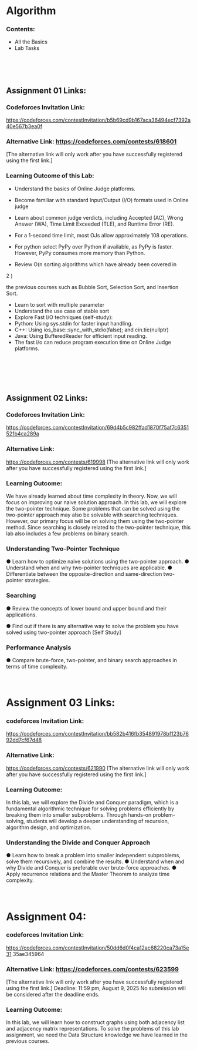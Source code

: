 # Algorithm
### Contents:
- All the Basics
- Lab Tasks
</br>
</br>
</br>

## Assignment 01 Links:
### Codeforces Invitation Link:
https://codeforces.com/contestInvitation/b5b69cd9b167aca36494ecf7392a40e567b3ea0f
### Alternative Link: https://codeforces.com/contests/618601
[The alternative link will only work after you have successfully
registered using the first link.]

### Learning Outcome of this Lab:
- Understand the basics of Online Judge platforms.
- Become familiar with standard Input/Output (I/O) formats used in
  Online judge
- Learn about common judge verdicts, including Accepted (AC), Wrong
  Answer (WA), Time Limit Exceeded (TLE), and Runtime Error (RE).

- For a 1-second time limit, most OJs allow approximately 108
  operations.
- For python select PyPy over Python if available, as PyPy is
  faster. However, PyPy consumes more memory than Python.
- Review O(n sorting algorithms which have already been covered in

2
)

the previous courses such as Bubble Sort, Selection Sort, and
Insertion Sort.
- Learn to sort with multiple parameter
- Understand the use case of stable sort
- Explore Fast I/O techniques (self-study):
- Python: Using sys.stdin for faster input handling.
- C++: Using ios_base::sync_with_stdio(false); and
  cin.tie(nullptr)
- Java: Using BufferedReader for efficient input reading.
- The fast i/o can reduce program execution time on Online
  Judge platforms.
  </br>
  </br>
  </br></br>
  </br>
  </br>


## Assignment 02 Links:
### Codeforces Invitation Link:
https://codeforces.com/contestInvitation/69d4b5c982ffad1870f75af7c6351521b4ca289a
### Alternative Link:
https://codeforces.com/contests/619998
[The alternative link will only work after you have successfully registered using the first link.]

### Learning Outcome:
We have already learned about time complexity in theory. Now, we will focus on improving our
naive solution approach. In this lab, we will explore the two-pointer technique. Some problems
that can be solved using the two-pointer approach may also be solvable with searching
techniques. However, our primary focus will be on solving them using the two-pointer method.
Since searching is closely related to the two-pointer technique, this lab also includes a few
problems on binary search.

### Understanding Two-Pointer Technique
● Learn how to optimize naive solutions using the two-pointer approach.
● Understand when and why two-pointer techniques are applicable.
● Differentiate between the opposite-direction and same-direction two-pointer
strategies.
### Searching
● Review the concepts of lower bound and upper bound and their applications.

● Find out if there is any alternative way to solve the problem you have solved using two-pointer approach [Self Study]
### Performance Analysis
● Compare brute-force, two-pointer, and binary search approaches in terms of time
complexity.
</br>
</br>
</br>

# Assignment 03 Links:
### codeforces Invitation Link:
https://codeforces.com/contestInvitation/bb582b416fb354891978bf123b7692dd7cf67d48
### Alternative Link:
https://codeforces.com/contests/621990
[The alternative link will only work after you have successfully
registered using the first link.]

### Learning Outcome:
In this lab, we will explore the Divide and Conquer paradigm, which is
a fundamental algorithmic technique for solving problems efficiently by
breaking them into smaller subproblems. Through hands-on
problem-solving, students will develop a deeper understanding of
recursion, algorithm design, and optimization.
### Understanding the Divide and Conquer Approach
● Learn how to break a problem into smaller independent
subproblems, solve them recursively, and combine the results.
● Understand when and why Divide and Conquer is preferable over
brute-force approaches.
● Apply recurrence relations and the Master Theorem to analyze time
complexity.
</br>
</br>
</br>

# Assignment 04:
### codeforces Invitation Link:
https://codeforces.com/contestInvitation/50dd6d0f4ca12ac68220ca73a15e31
35ae345964
### Alternative Link: https://codeforces.com/contests/623599
[The alternative link will only work after you have successfully
registered using the first link.]
Deadline: 11:59 pm, August 9, 2025
No submission will be considered after the deadline ends.

### Learning Outcome:
In this lab, we will learn how to construct graphs using both adjacency
list and adjacency matrix representations. To solve the problems of
this lab assignment, we need the Data Structure knowledge we have
learned in the previous courses.
</br>
</br>
</br>
